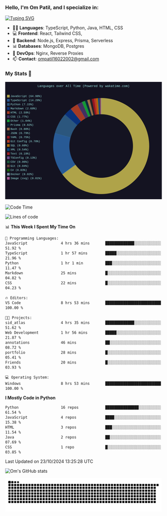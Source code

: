 <h3>Hello, I'm Om Patil, and I specialize in:</h3>

[![Typing SVG](https://readme-typing-svg.demolab.com?font=Fira+Code&pause=1000&color=00F7F6&width=435&lines=Full+Stack+Developer;Node.js+Backend+Expert;React+Frontend+Developer)](https://git.io/typing-svg)

<ul>
  <li>👨‍💻 <strong>Languages</strong>: TypeScript, Python, Java, HTML, CSS</li>
  <li>💻 <strong>Frontend</strong>: React, Tailwind CSS,  </li>
  <li>🦄 <strong>Backend</strong>: Node.js, Express, Prisma, Serverless </li>
  <li>📊 <strong>Databases</strong>: MongoDB, Postgres</li>
  <li>🚀 <strong>DevOps</strong>: Nginx, Reverse Proxies</li>
  <li>📫 <strong>Contact</strong>: <a href="mailto:ompatil16022002@gmail.com">ompatil16022002@gmail.com</a></li>
</ul>


<h3>My Stats 💯</h3>

<img src="wakatime-stats.svg" alt="Wakatime Stats" width="600"/>

<!--  [![Top Langs](https://github-readme-stats.vercel.app/api/top-langs/?username=9OmP&layout=compact&theme=radical)](https://github.com/anuraghazra/github-readme-stats) -->

<!--START_SECTION:waka-->
![Code Time](http://img.shields.io/badge/Code%20Time-73%20hrs%2047%20mins-blue)

![Lines of code](https://img.shields.io/badge/From%20Hello%20World%20I%27ve%20Written-1.5%20million%20lines%20of%20code-blue)

📊 **This Week I Spent My Time On** 

```text
💬 Programming Languages: 
JavaScript               4 hrs 36 mins       █████████████░░░░░░░░░░░░   51.92 % 
TypeScript               1 hr 57 mins        █████░░░░░░░░░░░░░░░░░░░░   21.96 % 
Python                   1 hr 1 min          ███░░░░░░░░░░░░░░░░░░░░░░   11.47 % 
Markdown                 25 mins             █░░░░░░░░░░░░░░░░░░░░░░░░   04.82 % 
CSS                      22 mins             █░░░░░░░░░░░░░░░░░░░░░░░░   04.23 % 

🔥 Editors: 
VS Code                  8 hrs 53 mins       █████████████████████████   100.00 % 

🐱‍💻 Projects: 
sid_atlas                4 hrs 35 mins       █████████████░░░░░░░░░░░░   51.62 % 
Web Development          1 hr 56 mins        █████░░░░░░░░░░░░░░░░░░░░   21.87 % 
annotations              46 mins             ██░░░░░░░░░░░░░░░░░░░░░░░   08.72 % 
portfolio                28 mins             █░░░░░░░░░░░░░░░░░░░░░░░░   05.41 % 
Friends                  20 mins             █░░░░░░░░░░░░░░░░░░░░░░░░   03.93 % 

💻 Operating System: 
Windows                  8 hrs 53 mins       █████████████████████████   100.00 % 
```

**I Mostly Code in Python** 

```text
Python                   16 repos            ███████████████░░░░░░░░░░   61.54 % 
JavaScript               4 repos             ████░░░░░░░░░░░░░░░░░░░░░   15.38 % 
HTML                     3 repos             ███░░░░░░░░░░░░░░░░░░░░░░   11.54 % 
Java                     2 repos             ██░░░░░░░░░░░░░░░░░░░░░░░   07.69 % 
CSS                      1 repo              █░░░░░░░░░░░░░░░░░░░░░░░░   03.85 % 
```




 Last Updated on 23/10/2024 13:25:28 UTC
<!--END_SECTION:waka-->

![Om's GitHub stats](https://github-readme-stats.vercel.app/api?username=9OmP&show_icons=true&theme=radical)

![snake gif](https://github.com/9OmP/9OmP/blob/output/github-contribution-grid-snake-dark.svg)


